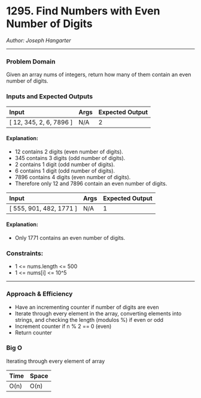 # 1295. Find Numbers with Even Number of Digits
  
*Author: Joseph Hangarter*

---

### Problem Domain

Given an array nums of integers, return how many of them contain an even number of digits.

### Inputs and Expected Outputs

| Input | Args | Expected Output |
| :----------- | :----------- | :----------- |
| [ 12, 345, 2, 6, 7896 ]   | N/A | 2 |

#### Explanation:   
* 12 contains 2 digits (even number of digits).   
* 345 contains 3 digits (odd number of digits).     
* 2 contains 1 digit (odd number of digits).   
* 6 contains 1 digit (odd number of digits).   
* 7896 contains 4 digits (even number of digits).    
* Therefore only 12 and 7896 contain an even number of digits. 

| Input | Args | Expected Output |
| :----------- | :----------- | :----------- |
| [ 555, 901, 482, 1771 ]   | N/A | 1 |

#### Explanation:   
* Only 1771 contains an even number of digits.

### Constraints:  
* 1 <= nums.length <= 500  
* 1 <= nums[i] <= 10^5  

---

### Approach & Efficiency
* Have an incrementing counter if number of digits are even
* Iterate through every element in the array, converting elements into strings, and checking the length (modulos %) if even or odd
* Increment counter if n % 2 == 0 (even)
* Return counter

### Big O
Iterating through every element of array

| Time | Space |
| :----------- | :----------- |
| O(n) | O(n) |

